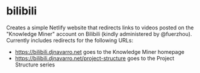 
# bilibili

<!-- badges: start -->
<!-- badges: end -->

Creates a simple Netlify website that redirects links to videos posted on the "Knowledge Miner" account on Bilibili (kindly administered by @fuerzhou). Currently includes redirects for the following URLs:

- https://bilibili.djnavarro.net goes to the Knowledge Miner homepage
- https://bilibili.djnavarro.net/project-structure goes to the Project Structure series
